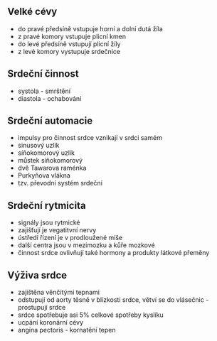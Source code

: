 ## Velké cévy

- do pravé předsíně vstupuje horní a dolní dutá žíla
- z pravé komory vstupuje plicní kmen
- do levé předsíně vstupují plicní žíly
- z levé komory vystupuje srdečnice

## Srdeční činnost

- systola - smrštění
- diastola - ochabování

## Srdeční automacie

- impulsy pro činnost srdce vznikají v srdci samém
- sinusový uzlík
- síňokomorový uzlík
- můstek síňokomorový
- dvě Tawarova raménka
- Purkyňova vlákna
- tzv. převodní systém srdeční

## Srdeční rytmicita

- signály jsou rytmické
- zajišťují je vegatitvní nervy
- ústředí řízení je v prodloužené míše
- další centra jsou v mezimozku a kůře mozkové
- činnost srdce ovlivňují také hormony a produkty látkové přeměny

## Výživa srdce

- zajištěna věnčitými tepnami
- odstupují od aorty těsně v blízkosti srdce, větví se do vlásečnic - prostupují srdce
- srdce spotřebuje asi 5% celkové spotřeby kyslíku
- ucpání koronární cévy
- angína pectoris - kornatění tepen

